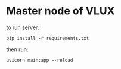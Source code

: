 Master node of VLUX
================

to run server:

`pip install -r requirements.txt`

then run:

`uvicorn main:app --reload`
